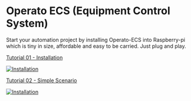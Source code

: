 # Operato ECS (Equipment Control System)

Start your automation project by installing Operato-ECS into Raspberry-pi which is tiny in size, affordable and easy to be carried. Just plug and play.

[Tutorial 01 - Installation](./tutorial-01-installation.md)

[![Installation](https://img.youtube.com/vi/AM6LZ_NcNYM/mqdefault.jpg)](https://youtu.be/AM6LZ_NcNYM)

[Tutorial 02 - Simple Scenario](./tutorial-02-simple-scenario.md)

[![Installation](https://img.youtube.com/vi/MdOpjZxVZ_c/mqdefault.jpg)](https://youtu.be/MdOpjZxVZ_c)
